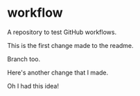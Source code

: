 workflow
========

A repository to test GitHub workflows.

This is the first change made to the readme.


Branch too.

Here's another change that I made.

Oh I had this idea!
